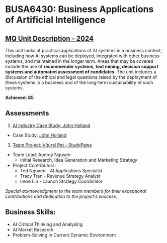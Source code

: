 # BUSA6430: Business Applications of Artificial Intelligence
## [MQ Unit Description - 2024](https://coursehandbook.mq.edu.au/2024/units/BUSA6430)
This unit looks at practical applications of AI systems in a business context, including how AI systems can be deployed, integrated with other business systems, and maintained in the longer term.  Areas that may be covered include the use of **recommender systems, text mining, decision support systems and automated assessment of candidates**. The unit includes a discussion of the ethical and legal questions raised by the deployment of these systems in a business and of the long-term sustainability of such systems. 

**Achieved: 85**

## Assessments
1. [AI Industry Case Study: John Holland](https://github.com/audreyngnn/Master-of-Business-Analytics/blob/main/Business%20Strategy/BUSA6430/BUSA6430%20-%20Individual%20Assignment.pdf)
* Case Study: [John Holland](https://github.com/audreyngnn/Master-of-Business-Analytics/blob/main/Business%20Strategy/BUSA6430/BUSA6430%20John%20Holland%20News.pdf)
3. [Team Project: Vitural Pet - StudyPaws](https://github.com/audreyngnn/Master-of-Business-Analytics/blob/main/Business%20Strategy/BUSA6430/BUSA6430_Group%209_Final%20Assignment.docx)
* Team Lead: Audrey Nguyen
  * Initial Research, Idea Generation and Marketing Strategy
* Project Contributors:
  * Ted Nguyen - AI Applications Specialist
  * Tracy Tran - Revenue Strategy Analyst
  * Irene Lin - Launch Strategy Coordinator

*Special acknowledgment to the team members for their exceptional contributions and dedication to the project's success.*

## Business Skills: 
- AI Critical Thinking and Analysing
- AI Market Research
- Problem-Solving in Current Dynamic Environment
